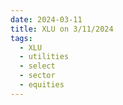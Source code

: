 ```yaml
---
date: 2024-03-11
title: XLU on 3/11/2024
tags: 
  - XLU
  - utilities
  - select
  - sector
  - equities
---
```

<div class="post">
<snapshot-grid 
    :reports="['2024/03/08/CTA/XLU', '2024/03/11/CTA/XLU', '2024/03/11/MTP/XLU']"
    chart="2024/03/11/Chart/XLU"
/>
<p>

</p>
<p>

</p>
</div>
